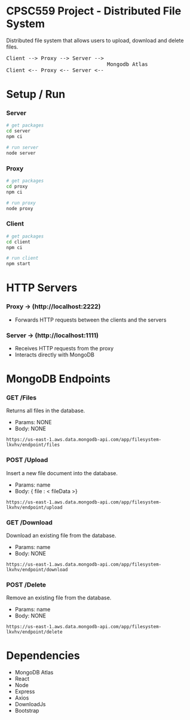 # CPSC559 Project - Distributed File System
Distributed file system that allows users to upload, download and delete files. 
<pre>
Client --> Proxy --> Server --> 
                                Mongodb Atlas
Client <-- Proxy <-- Server <-- 
</pre> 

# Setup / Run
### Server
```bash
# get packages
cd server
npm ci

# run server
node server
```

### Proxy
```bash
# get packages
cd proxy
npm ci

# run proxy
node proxy
```

### Client
```bash
# get packages
cd client
npm ci

# run client
npm start
```

# HTTP Servers
### Proxy -> (http://localhost:2222)
- Forwards HTTP requests between the clients and the servers

### Server -> (http://localhost:1111)
- Receives HTTP requests from the proxy
- Interacts directly with MongoDB

# MongoDB Endpoints
### GET /Files
Returns all files in the database.  
- Params: NONE  
- Body: NONE
```
https://us-east-1.aws.data.mongodb-api.com/app/filesystem-lkvhv/endpoint/files
```
### POST /Upload
Insert a new file document into the database.  
- Params: name
- Body: { file : < fileData >}
```
https://us-east-1.aws.data.mongodb-api.com/app/filesystem-lkvhv/endpoint/upload
```
### GET /Download
Download an existing file from the database.  
- Params: name  
- Body: NONE
```
https://us-east-1.aws.data.mongodb-api.com/app/filesystem-lkvhv/endpoint/download
```
### POST /Delete
Remove an existing file from the database.  
- Params: name  
- Body: NONE
```
https://us-east-1.aws.data.mongodb-api.com/app/filesystem-lkvhv/endpoint/delete
```

# Dependencies
- MongoDB Atlas
- React
- Node
- Express
- Axios
- DownloadJs
- Bootstrap